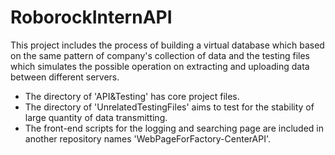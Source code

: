 # RoborockInternAPI
This project includes the process of building a virtual database which based on the same pattern of company's collection of data and the testing files which simulates the possible operation on extracting and uploading data between different servers.

- The directory of 'API&Testing' has core project files.
- The directory of 'UnrelatedTestingFiles' aims to test for the stability of large quantity of data transmitting.
- The front-end scripts for the logging and searching page are included in another repository names 'WebPageForFactory-CenterAPI'.
